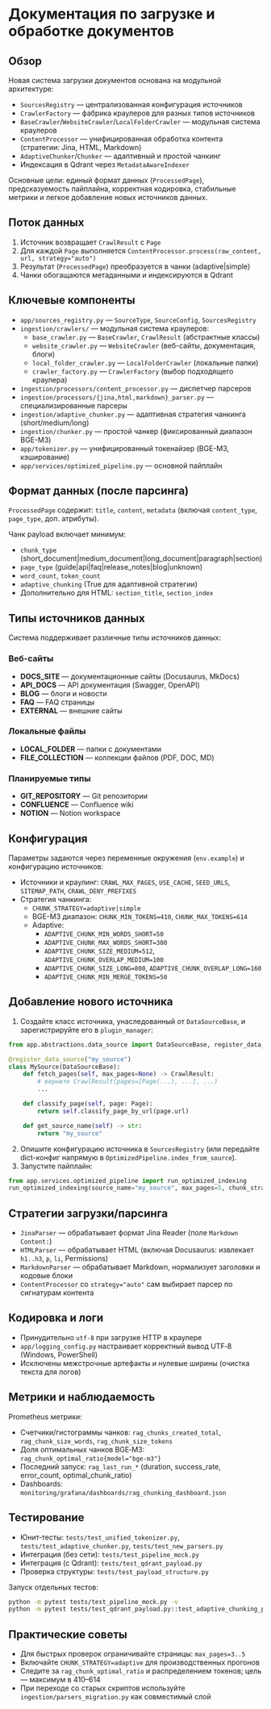 # Документация по загрузке и обработке документов

## Обзор
Новая система загрузки документов основана на модульной архитектуре:
- `SourcesRegistry` — централизованная конфигурация источников
- `CrawlerFactory` — фабрика краулеров для разных типов источников
- `BaseCrawler`/`WebsiteCrawler`/`LocalFolderCrawler` — модульная система краулеров
- `ContentProcessor` — унифицированная обработка контента (стратегии: Jina, HTML, Markdown)
- `AdaptiveChunker`/`Chunker` — адаптивный и простой чанкинг
- Индексация в Qdrant через `MetadataAwareIndexer`

Основные цели: единый формат данных (`ProcessedPage`), предсказуемость пайплайна, корректная кодировка, стабильные метрики и легкое добавление новых источников данных.

## Поток данных
1. Источник возвращает `CrawlResult` с `Page`
2. Для каждой `Page` выполняется `ContentProcessor.process(raw_content, url, strategy="auto")`
3. Результат (`ProcessedPage`) преобразуется в чанки (adaptive|simple)
4. Чанки обогащаются метаданными и индексируются в Qdrant

## Ключевые компоненты
- `app/sources_registry.py` — `SourceType`, `SourceConfig`, `SourcesRegistry`
- `ingestion/crawlers/` — модульная система краулеров:
  - `base_crawler.py` — `BaseCrawler`, `CrawlResult` (абстрактные классы)
  - `website_crawler.py` — `WebsiteCrawler` (веб-сайты, документация, блоги)
  - `local_folder_crawler.py` — `LocalFolderCrawler` (локальные папки)
  - `crawler_factory.py` — `CrawlerFactory` (выбор подходящего краулера)
- `ingestion/processors/content_processor.py` — диспетчер парсеров
- `ingestion/processors/{jina,html,markdown}_parser.py` — специализированные парсеры
- `ingestion/adaptive_chunker.py` — адаптивная стратегия чанкинга (short/medium/long)
- `ingestion/chunker.py` — простой чанкер (фиксированный диапазон BGE-M3)
- `app/tokenizer.py` — унифицированный токенайзер (BGE-M3, кэширование)
- `app/services/optimized_pipeline.py` — основной пайплайн

## Формат данных (после парсинга)
`ProcessedPage` содержит: `title`, `content`, `metadata` (включая `content_type`, `page_type`, доп. атрибуты).

Чанк payload включает минимум:
- `chunk_type` (short_document|medium_document|long_document|paragraph|section)
- `page_type` (guide|api|faq|release_notes|blog|unknown)
- `word_count`, `token_count`
- `adaptive_chunking` (True для адаптивной стратегии)
- Дополнительно для HTML: `section_title`, `section_index`

## Типы источников данных

Система поддерживает различные типы источников данных:

### Веб-сайты
- **DOCS_SITE** — документационные сайты (Docusaurus, MkDocs)
- **API_DOCS** — API документация (Swagger, OpenAPI)
- **BLOG** — блоги и новости
- **FAQ** — FAQ страницы
- **EXTERNAL** — внешние сайты

### Локальные файлы
- **LOCAL_FOLDER** — папки с документами
- **FILE_COLLECTION** — коллекции файлов (PDF, DOC, MD)

### Планируемые типы
- **GIT_REPOSITORY** — Git репозитории
- **CONFLUENCE** — Confluence wiki
- **NOTION** — Notion workspace

## Конфигурация
Параметры задаются через переменные окружения (`env.example`) и конфигурацию источников:

- Источники и краулинг: `CRAWL_MAX_PAGES`, `USE_CACHE`, `SEED_URLS`, `SITEMAP_PATH`, `CRAWL_DENY_PREFIXES`
- Стратегия чанкинга:
  - `CHUNK_STRATEGY=adaptive|simple`
  - BGE-M3 диапазон: `CHUNK_MIN_TOKENS=410`, `CHUNK_MAX_TOKENS=614`
  - Adaptive:
    - `ADAPTIVE_CHUNK_MIN_WORDS_SHORT=50`
    - `ADAPTIVE_CHUNK_MAX_WORDS_SHORT=300`
    - `ADAPTIVE_CHUNK_SIZE_MEDIUM=512`, `ADAPTIVE_CHUNK_OVERLAP_MEDIUM=100`
    - `ADAPTIVE_CHUNK_SIZE_LONG=800`, `ADAPTIVE_CHUNK_OVERLAP_LONG=160`
    - `ADAPTIVE_CHUNK_MIN_MERGE_TOKENS=50`

## Добавление нового источника
1. Создайте класс источника, унаследованный от `DataSourceBase`, и зарегистрируйте его в `plugin_manager`:
```python
from app.abstractions.data_source import DataSourceBase, register_data_source, Page, CrawlResult

@register_data_source("my_source")
class MySource(DataSourceBase):
    def fetch_pages(self, max_pages=None) -> CrawlResult:
        # верните CrawlResult(pages=[Page(...), ...], ...)
        ...

    def classify_page(self, page: Page):
        return self.classify_page_by_url(page.url)

    def get_source_name(self) -> str:
        return "my_source"
```
2. Опишите конфигурацию источника в `SourcesRegistry` (или передайте dict-конфиг напрямую в `OptimizedPipeline.index_from_source`).
3. Запустите пайплайн:
```python
from app.services.optimized_pipeline import run_optimized_indexing
run_optimized_indexing(source_name="my_source", max_pages=5, chunk_strategy="adaptive")
```

## Стратегии загрузки/парсинга
- `JinaParser` — обрабатывает формат Jina Reader (поле `Markdown Content:`)
- `HTMLParser` — обрабатывает HTML (включая Docusaurus: извлекает `h1..h3`, `p`, `li`, Permissions)
- `MarkdownParser` — обрабатывает Markdown, нормализует заголовки и кодовые блоки
- `ContentProcessor` со `strategy="auto"` сам выбирает парсер по сигнатурам контента

## Кодировка и логи
- Принудительно `utf-8` при загрузке HTTP в краулере
- `app/logging_config.py` настраивает корректный вывод UTF‑8 (Windows, PowerShell)
- Исключены межстрочные артефакты и нулевые ширины (очистка текста для логов)

## Метрики и наблюдаемость
Prometheus метрики:
- Счетчики/гистограммы чанков: `rag_chunks_created_total`, `rag_chunk_size_words`, `rag_chunk_size_tokens`
- Доля оптимальных чанков BGE‑M3: `rag_chunk_optimal_ratio{model="bge-m3"}`
- Последний запуск: `rag_last_run_*` (duration, success_rate, error_count, optimal_chunk_ratio)
- Dashboards: `monitoring/grafana/dashboards/rag_chunking_dashboard.json`

## Тестирование
- Юнит‑тесты: `tests/test_unified_tokenizer.py`, `tests/test_adaptive_chunker.py`, `tests/test_new_parsers.py`
- Интеграция (без сети): `tests/test_pipeline_mock.py`
- Интеграция (с Qdrant): `tests/test_qdrant_payload.py`
- Проверка структуры: `tests/test_payload_structure.py`

Запуск отдельных тестов:
```bash
python -m pytest tests/test_pipeline_mock.py -v
python -m pytest tests/test_qdrant_payload.py::test_adaptive_chunking_payload_in_qdrant -v -s
```

## Практические советы
- Для быстрых проверок ограничивайте страницы: `max_pages=3..5`
- Включайте `CHUNK_STRATEGY=adaptive` для производственных прогонов
- Следите за `rag_chunk_optimal_ratio` и распределением токенов; цель — максимум в 410–614
- При переходе со старых скриптов используйте `ingestion/parsers_migration.py` как совместимый слой
